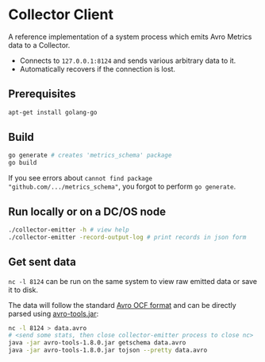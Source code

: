 # Collector Client

A reference implementation of a system process which emits Avro Metrics data to a Collector.

* Connects to ```127.0.0.1:8124``` and sends various arbitrary data to it.
* Automatically recovers if the connection is lost.

## Prerequisites

```bash
apt-get install golang-go
```

## Build

```bash
go generate # creates 'metrics_schema' package
go build
```

If you see errors about `cannot find package "github.com/.../metrics_schema"`, you forgot to perform `go generate`.

## Run locally or on a DC/OS node

```bash
./collector-emitter -h # view help
./collector-emitter -record-output-log # print records in json form
```

## Get sent data

`nc -l 8124` can be run on the same system to view raw emitted data or save it to disk.

The data will follow the standard [Avro OCF format](http://avro.apache.org/docs/current/spec.html#Object+Container+Files) and can be directly parsed using [avro-tools.jar](http://www.apache.org/dyn/closer.cgi/avro/avro-1.8.0/java/avro-tools-1.8.0.jar):

```bash
nc -l 8124 > data.avro
# <send some stats, then close collector-emitter process to close nc>
java -jar avro-tools-1.8.0.jar getschema data.avro
java -jar avro-tools-1.8.0.jar tojson --pretty data.avro
```
